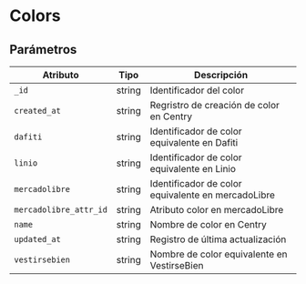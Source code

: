# Colors

## Parámetros


| Atributo                      |   Tipo  |                                      Descripción                                      |
| ---------                     | ------- | ------------------------------------------------------------------------------------- |
| `_id`                         | string  | Identificador del color                    |
| `created_at`                  | string  | Regristro de creación de color en Centry                     |
| `dafiti`                      | string  | Identificador de color equivalente  en Dafiti                      |
| `linio`                       | string  | Identificador de color equivalente en Linio               |
| `mercadolibre`                | string  | Identificador de color equivalente en mercadoLibre     |
| `mercadolibre_attr_id`        | string  | Atributo color en mercadoLibre       |   
| `name`                        | string  | Nombre de color en Centry 						|
| `updated_at`                  | string  | Registro de última actualización 						|
| `vestirsebien`                | string  | Nombre de color equivalente en VestirseBien |


